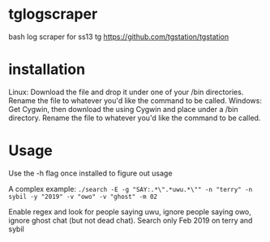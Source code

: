 # tglogscraper
bash log scraper for ss13 tg https://github.com/tgstation/tgstation

# installation
Linux: Download the file and drop it under one of your /bin directories. Rename the file to whatever you'd like the command to be called.
Windows: Get Cygwin, then download the using Cygwin and place under a /bin directory. Rename the file to whatever you'd like the command to be called.

# Usage
Use the -h flag once installed to figure out usage

A complex example:
`./search -E -g "SAY:.*\".*uwu.*\"" -n "terry" -n sybil -y "2019" -v "owo" -v "ghost" -m 02`

Enable regex and look for people saying uwu, ignore people saying owo, ignore ghost chat (but not dead chat). Search only Feb 2019 on terry and sybil
